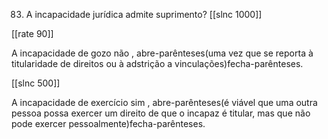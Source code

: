 83. A incapacidade jurídica admite suprimento?
[[slnc 1000]]

[[rate 90]]

A incapacidade de gozo não , abre-parênteses(uma vez que se reporta à titularidade de direitos ou à adstrição a vinculações)fecha-parênteses.

[[slnc 500]]

A incapacidade de exercício sim , abre-parênteses(é viável que uma outra pessoa possa exercer um direito de que o incapaz é titular, mas que não pode exercer pessoalmente)fecha-parênteses.
